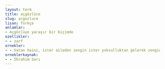 ```yaml
---
layout: term
title: açgözlüce
slug: acgozluce
lisan: Türkçe
anlamlar:
- Açgözlüye yaraşır bir biçimde
ozellikler:
- - zarf
ornekler:
- - Vatan haini, ister aileden zengin ister yoksulluktan gelerek zengin olmuş olsun, zenginliğine zenginlik, gücüne güç katma hırsıyla açgözlüce hareket eden ve düşünendir.
orneklerkaynak:
- - İbrahim Sarı
---
```

